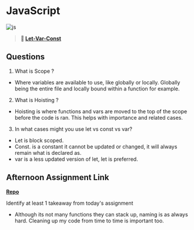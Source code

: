 # JavaScript

![js](https://bcw.blob.core.windows.net/public/img/courses/js.gif)

> **📖 [Let-Var-Const](https://codeworksacademy.com/fs-student-guide/resources/wk2/01-Let-Var-Const)**

## Questions

1. What is Scope ?

- Where variables are available to use, like globally or locally. Globally being the entire file and locally bound within a function for example.

2. What is Hoisting ?

- Hoisting is where functions and vars are moved to the top of the scope before the code is ran. This helps with importance and related cases.

3. In what cases might you use let vs const vs var?

- Let is block scoped.
- Const. is a constant it cannot be updated or changed, it will always remain what is declared as.
- var is a less updated version of let, let is preferred.

## Afternoon Assignment Link

**[Repo](https://github.com/HawkesJ02/Scoreboard)**

Identify at least 1 takeaway from today's assignment

- Although its not many functions they can stack up, naming is as always hard. Cleaning up my code from time to time is important too.